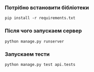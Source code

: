 ### Потрібно встановити бібліотеки 
```shell
pip install -r requirements.txt
```
### Після чого запускаем сервер
```shell
python manage.py runserver
```
### Запускаем тести
```shell
python manage.py test api.tests
```